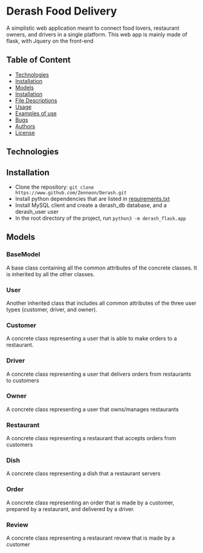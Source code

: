 # Derash Food Delivery
A simplistic web application meant to connect food lovers, restaurant owners, and drivers in a single platform. This web app is mainly made of flask, with Jquery on the front-end

## Table of Content
* [Technologies](#technologies)
* [Installation](#installation)
* [Models](#models)
* [Installation](#installation)
* [File Descriptions](#file-descriptions)
* [Usage](#usage)
* [Examples of use](#examples-of-use)
* [Bugs](#bugs)
* [Authors](#authors)
* [License](#license)

## Technologies


## Installation
* Clone the repository: `git clone https://www.github.com/Zennoon/Derash.git`
* Install python dependencies that are listed in [requirements.txt](./requirements.txt)
* Install MySQL client and create a derash_db database, and a derash_user user
* In the root directory of the project, run `python3 -m derash_flask.app`

## Models
### BaseModel
A base class containing all the common attributes of the concrete classes. It is inherited by all the other classes.

### User
Another inherited class that includes all common attributes of the three user types (customer, driver, and owner).

### Customer
A concrete class representing a user that is able to make orders to a restaurant.

### Driver
A concrete class representing a user that delivers orders from restaurants to customers

### Owner
A concrete class representing a user that owns/manages restaurants

### Restaurant
A concrete class representing a restaurant that accepts orders from customers

### Dish
A concrete class representing a dish that a restaurant servers

### Order
A concrete class representing an order that is made by a customer, prepared by a restaurant, and delivered by a driver.

### Review
A concrete class representing a restaurant review that is made by a customer
